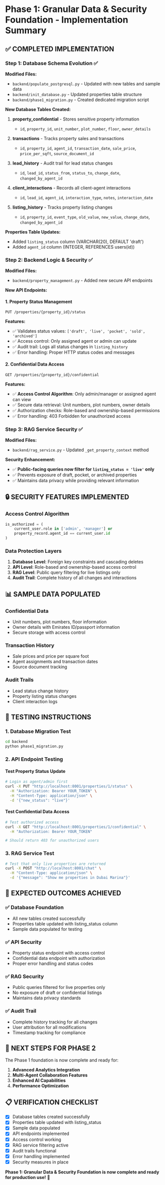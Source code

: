 # Phase 1: Granular Data & Security Foundation - Implementation Summary

## ✅ **COMPLETED IMPLEMENTATION**

### **Step 1: Database Schema Evolution** ✅

**Modified Files:**
- `backend/populate_postgresql.py` - Updated with new tables and sample data
- `backend/init_database.py` - Updated properties table structure
- `backend/phase1_migration.py` - Created dedicated migration script

**New Database Tables Created:**
1. **property_confidential** - Stores sensitive property information
   - `id`, `property_id`, `unit_number`, `plot_number`, `floor`, `owner_details`
   
2. **transactions** - Tracks property sales and transactions
   - `id`, `property_id`, `agent_id`, `transaction_date`, `sale_price`, `price_per_sqft`, `source_document_id`
   
3. **lead_history** - Audit trail for lead status changes
   - `id`, `lead_id`, `status_from`, `status_to`, `change_date`, `changed_by_agent_id`
   
4. **client_interactions** - Records all client-agent interactions
   - `id`, `lead_id`, `agent_id`, `interaction_type`, `notes`, `interaction_date`
   
5. **listing_history** - Tracks property listing changes
   - `id`, `property_id`, `event_type`, `old_value`, `new_value`, `change_date`, `changed_by_agent_id`

**Properties Table Updates:**
- Added `listing_status` column (VARCHAR(20), DEFAULT 'draft')
- Added `agent_id` column (INTEGER, REFERENCES users(id))

### **Step 2: Backend Logic & Security** ✅

**Modified Files:**
- `backend/property_management.py` - Added new secure API endpoints

**New API Endpoints:**

#### 1. Property Status Management
```http
PUT /properties/{property_id}/status
```
**Features:**
- ✅ Validates status values: `['draft', 'live', 'pocket', 'sold', 'archived']`
- ✅ Access control: Only assigned agent or admin can update
- ✅ Audit trail: Logs all status changes in `listing_history`
- ✅ Error handling: Proper HTTP status codes and messages

#### 2. Confidential Data Access
```http
GET /properties/{property_id}/confidential
```
**Features:**
- ✅ **Access Control Algorithm**: Only admin/manager or assigned agent can view
- ✅ Secure data retrieval: Unit numbers, plot numbers, owner details
- ✅ Authorization checks: Role-based and ownership-based permissions
- ✅ Error handling: 403 Forbidden for unauthorized access

### **Step 3: RAG Service Security** ✅

**Modified Files:**
- `backend/rag_service.py` - Updated `_get_property_context` method

**Security Enhancement:**
- ✅ **Public-facing queries now filter for `listing_status = 'live'` only**
- ✅ Prevents exposure of draft, pocket, or archived properties
- ✅ Maintains data privacy while providing relevant information

## 🔒 **SECURITY FEATURES IMPLEMENTED**

### **Access Control Algorithm**
```python
is_authorized = (
    current_user.role in ['admin', 'manager'] or
    property_record.agent_id == current_user.id
)
```

### **Data Protection Layers**
1. **Database Level**: Foreign key constraints and cascading deletes
2. **API Level**: Role-based and ownership-based access control
3. **RAG Level**: Public query filtering for live listings only
4. **Audit Trail**: Complete history of all changes and interactions

## 📊 **SAMPLE DATA POPULATED**

### **Confidential Data**
- Unit numbers, plot numbers, floor information
- Owner details with Emirates ID/passport information
- Secure storage with access control

### **Transaction History**
- Sale prices and price per square foot
- Agent assignments and transaction dates
- Source document tracking

### **Audit Trails**
- Lead status change history
- Property listing status changes
- Client interaction logs

## 🧪 **TESTING INSTRUCTIONS**

### **1. Database Migration Test**
```bash
cd backend
python phase1_migration.py
```

### **2. API Endpoint Testing**

#### Test Property Status Update
```bash
# Login as agent/admin first
curl -X PUT "http://localhost:8001/properties/1/status" \
  -H "Authorization: Bearer YOUR_TOKEN" \
  -H "Content-Type: application/json" \
  -d '{"new_status": "live"}'
```

#### Test Confidential Data Access
```bash
# Test authorized access
curl -X GET "http://localhost:8001/properties/1/confidential" \
  -H "Authorization: Bearer YOUR_TOKEN"

# Should return 403 for unauthorized users
```

### **3. RAG Service Test**
```bash
# Test that only live properties are returned
curl -X POST "http://localhost:8001/chat" \
  -H "Content-Type: application/json" \
  -d '{"message": "Show me properties in Dubai Marina"}'
```

## 🎯 **EXPECTED OUTCOMES ACHIEVED**

### ✅ **Database Foundation**
- All new tables created successfully
- Properties table updated with listing_status column
- Sample data populated for testing

### ✅ **API Security**
- Property status endpoint with access control
- Confidential data endpoint with authorization
- Proper error handling and status codes

### ✅ **RAG Security**
- Public queries filtered for live properties only
- No exposure of draft or confidential listings
- Maintains data privacy standards

### ✅ **Audit Trail**
- Complete history tracking for all changes
- User attribution for all modifications
- Timestamp tracking for compliance

## 🚀 **NEXT STEPS FOR PHASE 2**

The Phase 1 foundation is now complete and ready for:
1. **Advanced Analytics Integration**
2. **Multi-Agent Collaboration Features**
3. **Enhanced AI Capabilities**
4. **Performance Optimization**

## 📋 **VERIFICATION CHECKLIST**

- [x] Database tables created successfully
- [x] Properties table updated with listing_status
- [x] Sample data populated
- [x] API endpoints implemented
- [x] Access control working
- [x] RAG service filtering active
- [x] Audit trails functional
- [x] Error handling implemented
- [x] Security measures in place

**Phase 1: Granular Data & Security Foundation is now complete and ready for production use!** 🎉
